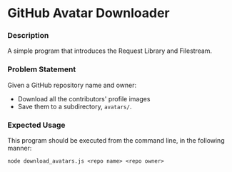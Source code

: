 # GitHub Avatar Downloader

### Description

A simple program that introduces the Request Library and Filestream.

### Problem Statement

Given a GitHub repository name and owner: 
  - Download all the contributors' profile images
  - Save them to a subdirectory, `avatars/`.

### Expected Usage

This program should be executed from the command line, in the following manner:

`node download_avatars.js <repo name> <repo owner>`
